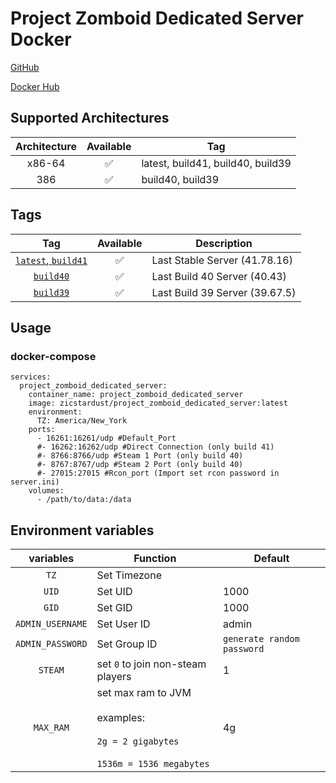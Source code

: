 # Project Zomboid Dedicated Server Docker 

[GitHub](https://github.com/zicstardust/project-zomboid-docker)

[Docker Hub](https://hub.docker.com/r/zicstardust/project-zomboid-dedicated-server)

## Supported Architectures

| Architecture | Available | Tag |
| :----: | :----: | ---- |
| x86-64 | ✅ | latest, build41, build40, build39 |
| 386 | ✅ | build40, build39 |


## Tags

| Tag | Available | Description |
| :----: | :----: |--- |
| [`latest`, `build41`](https://github.com/zicstardust/project-zomboid-docker/blob/main/dockerfile) | ✅ | Last Stable Server (41.78.16) |
| [`build40`](https://github.com/zicstardust/project-zomboid-docker/blob/main/dockerfile_build40) | ✅ | Last Build 40 Server (40.43) |
| [`build39`](https://github.com/zicstardust/project-zomboid-docker/blob/main/dockerfile_build39) | ✅ | Last Build 39 Server (39.67.5) |

## Usage
### docker-compose
```
services:
  project_zomboid_dedicated_server:
    container_name: project_zomboid_dedicated_server
    image: zicstardust/project_zomboid_dedicated_server:latest
    environment:
      TZ: America/New_York
    ports:
      - 16261:16261/udp #Default_Port
      #- 16262:16262/udp #Direct Connection (only build 41)
      #- 8766:8766/udp #Steam 1 Port (only build 40)
      #- 8767:8767/udp #Steam 2 Port (only build 40)
      #- 27015:27015 #Rcon_port (Import set rcon password in server.ini)
    volumes:
      - /path/to/data:/data
```

## Environment variables

| variables | Function | Default |
| :----: | --- | --- |
| `TZ` | Set Timezone | |
| `UID` | Set UID | 1000 |
| `GID` | Set GID | 1000 |
| `ADMIN_USERNAME` | Set User ID | admin |
| `ADMIN_PASSWORD` | Set Group ID | `generate random password` |
| `STEAM` | set `0` to join non-steam players | 1 |
| `MAX_RAM` | set max ram to JVM<br/><br/>examples:<br/><br/>`2g = 2 gigabytes`<br/><br/>`1536m = 1536 megabytes`| 4g |
